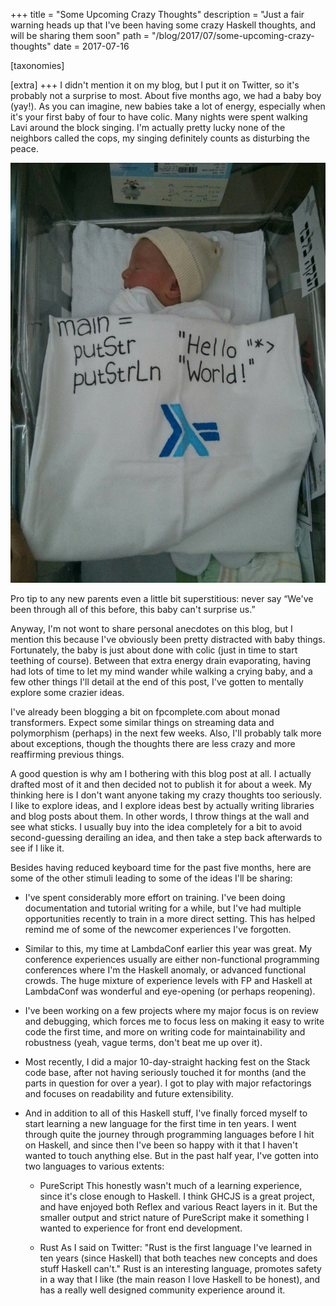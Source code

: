 +++
title = "Some Upcoming Crazy Thoughts"
description = "Just a fair warning heads up that I've been having some crazy Haskell thoughts, and will be sharing them soon"
path = "/blog/2017/07/some-upcoming-crazy-thoughts"
date = 2017-07-16

[taxonomies]

[extra]
+++
I didn't mention it on my blog, but I put it on Twitter, so it's
probably not a surprise to most. About five months ago, we had a baby
boy (yay!). As you can imagine, new babies take a lot of energy,
especially when it's your first baby of four to have colic. Many
nights were spent walking Lavi around the block singing. I'm actually
pretty lucky none of the neighbors called the cops, my singing
definitely counts as disturbing the peace.

<img src="/static/lavi.jpeg" style="max-width: 100%">

Pro tip to any new parents even a little bit superstitious: never say
“We've been through all of this before, this baby can't surprise us.”

Anyway, I'm not wont to share personal anecdotes on this blog, but I
mention this because I've obviously been pretty distracted with baby
things. Fortunately, the baby is just about done with colic (just in
time to start teething of course). Between that extra energy drain
evaporating, having had lots of time to let my mind wander while
walking a crying baby, and a few other things I'll detail at the end
of this post, I've gotten to mentally explore some crazier ideas.

I've already been blogging a bit on fpcomplete.com about monad
transformers. Expect some similar things on streaming data and
polymorphism (perhaps) in the next few weeks. Also, I'll probably talk
more about exceptions, though the thoughts there are less crazy and
more reaffirming previous things.

A good question is why am I bothering with this blog post at all. I
actually drafted most of it and then decided not to publish it for
about a week. My thinking here is I don't want anyone taking my crazy
thoughts too seriously. I like to explore ideas, and I explore ideas
best by actually writing libraries and blog posts about them. In other
words, I throw things at the wall and see what sticks. I usually buy
into the idea completely for a bit to avoid second-guessing derailing
an idea, and then take a step back afterwards to see if I like it.

Besides having reduced keyboard time for the past five months, here
are some of the other stimuli leading to some of the ideas I'll be
sharing:

* I've spent considerably more effort on training. I've been doing
  documentation and tutorial writing for a while, but I've had
  multiple opportunities recently to train in a more direct
  setting. This has helped remind me of some of the newcomer
  experiences I've forgotten.

* Similar to this, my time at LambdaConf earlier this year was
  great. My conference experiences usually are either non-functional
  programming conferences where I'm the Haskell anomaly, or advanced
  functional crowds. The huge mixture of experience levels with FP and
  Haskell at LambdaConf was wonderful and eye-opening (or perhaps
  reopening).

* I've been working on a few projects where my major focus is on
  review and debugging, which forces me to focus less on making it
  easy to write code the first time, and more on writing code for
  maintainability and robustness (yeah, vague terms, don't beat me up
  over it).

* Most recently, I did a major 10-day-straight hacking fest on the
  Stack code base, after not having seriously touched it for months
  (and the parts in question for over a year). I got to play with
  major refactorings and focuses on readability and future
  extensibility.

* And in addition to all of this Haskell stuff, I've finally forced
  myself to start learning a new language for the first time in ten
  years. I went through quite the journey through programming
  languages before I hit on Haskell, and since then I've been so happy
  with it that I haven't wanted to touch anything else. But in the
  past half year, I've gotten into two languages to various extents:

    * PureScript This honestly wasn't much of a learning experience,
      since it's close enough to Haskell. I think GHCJS is a great
      project, and have enjoyed both Reflex and various React layers
      in it. But the smaller output and strict nature of PureScript
      make it something I wanted to experience for front end
      development.

    * Rust As I said on Twitter: "Rust is the first language I've
      learned in ten years (since Haskell) that both teaches new
      concepts and does stuff Haskell can't." Rust is an interesting
      language, promotes safety in a way that I like (the main reason
      I love Haskell to be honest), and has a really well designed
      community experience around it.
